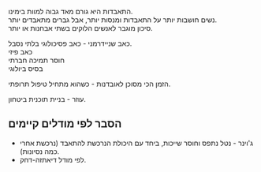 התאבדות היא גורם מאד גבוה למוות בימינו.  
נשים חושבות יותר על התאבדות ומנסות יותר, אבל גברים מתאבדים יותר.  
סיכון מוגבר לאנשים הלוקים בשתי אבחנות או יותר.  
  
כאב שניידרמני - כאב פסיכולוגי בלתי נסבל.  
כאב פיזי  
חוסר תמיכה חברתי  
בסיס ביולוגי

הזמן הכי מסוכן לאובדנות - כשהוא מתחיל טיפול תרופתי.

עוזר - בניית תוכנית ביטחון.

## הסבר לפי מודלים קיימים
- ג'וינר - נטל נתפס וחוסר שייכות, ביחד עם היכולת הנרכשת להתאבד (נרכשת אחרי כמה נסיונות).
- לפי מודל דיאתזה-דחק.
